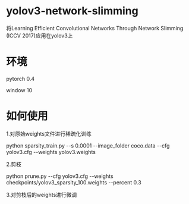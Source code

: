 # yolov3-network-slimming
将Learning Efficient Convolutional Networks Through Network Slimming (ICCV 2017)应用在yolov3上

# 环境
pytorch 0.4 

window 10

# 如何使用
1.对原始weights文件进行稀疏化训练

python sparsity_train.py --s 0.0001 --image_folder coco.data  --cfg yolov3.cfg --weights yolov3.weights 

2.剪枝

python prune.py --cfg yolov3.cfg --weights checkpoints/yolov3_sparsity_100.weights --percent 0.3

3.对剪枝后的weights进行微调

